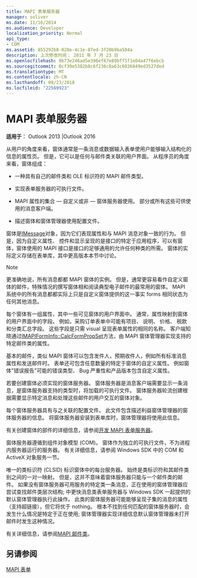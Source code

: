 ```yaml
---
title: MAPI 表单服务器
manager: soliver
ms.date: 11/16/2014
ms.audience: Developer
localization_priority: Normal
api_type:
- COM
ms.assetid: 855292b8-028e-4c1e-87ed-3f20b9ba584a
description: 上次修改时间： 2011 年 7 月 23 日
ms.openlocfilehash: 0b73e246ad5e396ef67e89bff5f1e04a47f6ebcb
ms.sourcegitcommit: 0cf39e5382b8c6f236c8a63c6036849ed3527ded
ms.translationtype: MT
ms.contentlocale: zh-CN
ms.lasthandoff: 08/23/2018
ms.locfileid: "22569923"
---
```

# <a name="mapi-form-servers"></a>MAPI 表单服务器

  
  
**适用于**： Outlook 2013 |Outlook 2016 
  
从用户的角度来看，窗体通常是一条消息或数据输入表单使用户能够输入结构化的信息的属性页。 但是，它可以是任何与邮件类关联的用户界面。 从程序员的角度来看，窗体组成：
  
- 一种具有自己的邮件类和 OLE 标识符的 MAPI 邮件类型。
    
- 实现表单服务器的可执行文件。
    
- MAPI 属性的集合 — 自定义或非 — 窗体服务器使用。 部分或所有这些可供使用的消息客户端。
    
- 描述窗体和窗体管理器使用配置文件。
    
窗体是[IMessage](imessageimapiprop.md)对象，因为它们表现属性和与 MAPI 消息对象一致的行为。 但是，因为自定义属性、 控件和显示呈现的是接口的特定于应用程序，可以有窗体，窗体使用的 MAPI 接口是接口的足够通用的允许任何种类的所需。 窗体的实际定义存储在表单库，其中更高版本本节中讨论。 
  
> [!NOTE]
> 更准确地说，所有消息都都 MAPI 窗体的实例。 但是，通常更容易看作自定义窗体的邮件，特殊情况的撰写窗体相和阅读典型电子邮件的最常用的窗体。 MAPI 系统中的所有消息都都实际上只是自定义窗体提供的这一事实 forms 相同状态为任何其他消息。 
  
每个窗体有一组属性，其中一些可见窗体的用户界面中。 通常，属性映射到窗体的用户界面中的字段。 例如，采购订单表单中可能有项目、 说明、 价格、 税款和分类汇总字段。 这些字段是只需 visual 呈现表单属性的相同的名称。 客户端知晓通过[IMAPIFormInfo::CalcFormPropSet](imapiforminfo-calcformpropset.md)方法，由 MAPI 窗体管理器实现支持的特定邮件类的属性。 
  
基本的邮件，类似 MAPI 窗体可以包含发件人，预期收件人，例如所有标准消息属性和发送邮件时。 表单还可包含任意数量的特定于窗体的自定义属性。 例如窗体"错误报告"可能的错误类型、 Bug 严重性和产品版本包含自定义属性。
  
若要创建窗体必须实现的窗体服务器。 窗体服务器是消息客户端需要显示一条消息，是窗体服务器支持的类型时，将加载的可执行文件。 窗体服务器轮流创建根据需要显示特定消息和处理这些邮件的用户交互的窗体对象。
  
每个窗体服务器具有与之关联的配置文件。 此文件包含描述利益窗体管理器的窗体服务器的信息。 将窗体服务器安装到表单库时，窗体管理器将使用此信息。
  
有关创建窗体的部件的详细信息，请参阅[开发 MAPI 表单服务器](developing-mapi-form-servers.md)。
  
窗体服务器遵循到组件对象模型 (COM)。 窗体作为独立的可执行文件，不为进程内服务器运行的服务器。 有关详细信息，请参阅 Windows SDK 中的 COM 和 ActiveX 对象服务一节。
  
唯一的类标识符 (CLSID) 标识窗体中的每台服务器。 始终是类标识符和其邮件类别之间的一对一映射。 但是，这并不意味着窗体服务器只能与一个邮件类的邮件。 如果没有窗体服务器可用服务的特定类一条消息，正在使用的窗体管理器应尝试查找邮件类层次结构; 中更快消息类表单服务器与 Windows SDK 一起提供的默认窗体管理器执行此操作。 此类的窗体服务器可能能够呈现子集的消息的属性 （支持超链接），但它将优于 nothing。 根本不找到任何匹配的窗体服务器时，会发生什么情况是特定于正在使用; 窗体管理器实现详细信息默认窗体管理器未打开邮件时发生这种情况。
  
有关详细信息，请参阅[MAPI 邮件类](mapi-message-classes.md)。
  
## <a name="see-also"></a>另请参阅



[MAPI 表单](mapi-forms.md)

